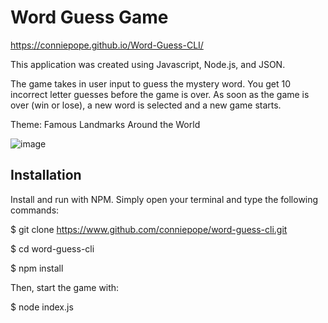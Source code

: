 # Word Guess Game

https://conniepope.github.io/Word-Guess-CLI/

This application was created using Javascript, Node.js, and JSON.

The game takes in user input to guess the mystery word. You get 10 incorrect letter guesses before the game is over. As soon as the game is over (win or lose), a new word is selected and a new game starts.

Theme: Famous Landmarks Around the World 

![image](https://user-images.githubusercontent.com/47279070/60920768-fa3a4f00-a266-11e9-8b3c-fc2c50cad556.png)

## Installation

Install and run with NPM. Simply open your terminal and type the following commands:

  $ git clone https://www.github.com/conniepope/word-guess-cli.git

  $ cd word-guess-cli

  $ npm install


Then, start the game with:

  $ node index.js

